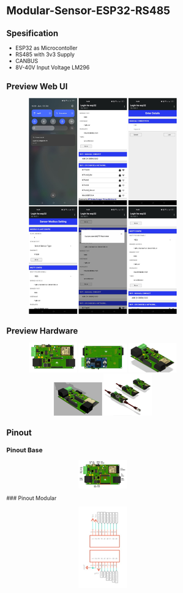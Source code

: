 # Modular-Sensor-ESP32-RS485

## Spesification
- ESP32 as Microcontoller
- RS485 with 3v3 Supply
- CANBUS
- 8V-40V Input Voltage LM296

## Preview Web UI
<p align="center">
  <img src="DOC/SOFTWARE/ui_1.jpeg" width="25%" height="25%">
  <img src="DOC/SOFTWARE/ui_2.jpeg" width="25%" height="25%">
  <img src="DOC/SOFTWARE/ui_3.jpeg" width="25%" height="25%">
  <img src="DOC/SOFTWARE/ui_4.jpeg" width="25%" height="25%">
  <img src="DOC/SOFTWARE/ui_5.jpeg" width="25%" height="25%">
  <img src="DOC/SOFTWARE/ui_6.jpeg" width="25%" height="25%">
</p>

## Preview Hardware
<p align="center">
  <img src="DOC/HARDWARE/hw1.jpeg" width="25%" height="25%">
  <img src="DOC/HARDWARE/hw2.jpeg" width="25%" height="25%">
  <img src="DOC/HARDWARE/hw3.jpeg" width="25%" height="25%">
  <img src="DOC/HARDWARE/hw4.jpeg" width="25%" height="25%">
  <img src="DOC/HARDWARE/hw5.jpeg" width="25%" height="25%">
</p>

## Pinout
### Pinout Base
<p align="center">
  <img src="DOC/HARDWARE/hw6.jpeg" width="25%" height="25%">
</p>
### Pinout Modular
<p align="center">
  <img src="DOC/HARDWARE/hw7.jpeg" width="25%" height="25%">
</p>
